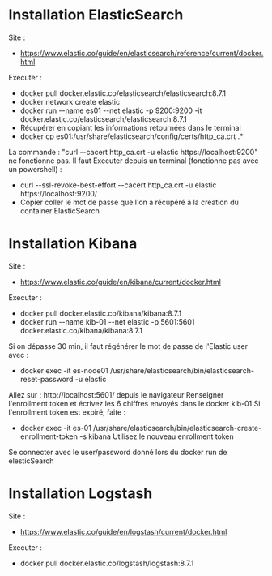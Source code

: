 # Installation ElasticSearch

Site :
- https://www.elastic.co/guide/en/elasticsearch/reference/current/docker.html

Executer :
- docker pull docker.elastic.co/elasticsearch/elasticsearch:8.7.1
- docker network create elastic
- docker run --name es01 --net elastic -p 9200:9200 -it docker.elastic.co/elasticsearch/elasticsearch:8.7.1
- Récupérer en copiant les informations retournées dans le terminal
- docker cp es01:/usr/share/elasticsearch/config/certs/http_ca.crt .*

 La commande : "curl --cacert http_ca.crt -u elastic https://localhost:9200" ne fonctionne pas.
 Il faut Executer depuis un terminal (fonctionne pas avec un powershell) : 
 - curl --ssl-revoke-best-effort --cacert http_ca.crt -u elastic https://localhost:9200/
 - Copier coller le mot de passe que l'on a récupéré à la création du container ElasticSearch

# Installation Kibana

Site :
- https://www.elastic.co/guide/en/kibana/current/docker.html

Executer :
- docker pull docker.elastic.co/kibana/kibana:8.7.1
- docker run --name kib-01 --net elastic -p 5601:5601 docker.elastic.co/kibana/kibana:8.7.1

Si on dépasse 30 min, il faut régénérer le mot de passe de l'Elastic user avec :
- docker exec -it es-node01 /usr/share/elasticsearch/bin/elasticsearch-reset-password -u elastic

Allez sur : http://localhost:5601/ depuis le navigateur
Renseigner l'enrollment token et écrivez les 6 chiffres envoyés dans le docker kib-01
Si l'enrollment token est expiré, faite :
- docker exec -it es-01 /usr/share/elasticsearch/bin/elasticsearch-create-enrollment-token -s kibana
Utilisez le nouveau enrollment token

Se connecter avec le user/password donné lors du docker run de elesticSearch

# Installation Logstash 

Site :
- https://www.elastic.co/guide/en/logstash/current/docker.html

Executer :
- docker pull docker.elastic.co/logstash/logstash:8.7.1
